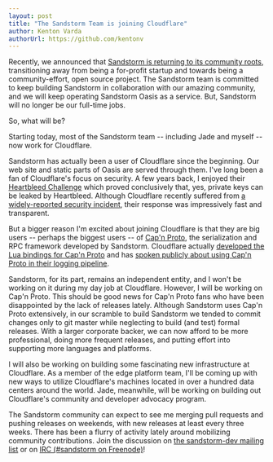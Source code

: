 ```yaml
---
layout: post
title: "The Sandstorm Team is joining Cloudflare"
author: Kenton Varda
authorUrl: https://github.com/kentonv
---
```


Recently, we announced that [Sandstorm is returning to its community roots](/news/2017-02-06-sandstorm-returning-to-community-roots), transitioning away from being a for-profit startup and towards being a community-effort, open source project. The Sandstorm team is committed to keep building Sandstorm in collaboration with our amazing community, and we will keep operating Sandstorm Oasis as a service. But, Sandstorm will no longer be our full-time jobs.

So, what will be?

Starting today, most of the Sandstorm team -- including Jade and myself -- now work for Cloudflare.

Sandstorm has actually been a user of Cloudflare since the beginning. Our web site and static parts of Oasis are served through them. I've long been a fan of Cloudflare's focus on security. A few years back, I enjoyed their [Heartbleed Challenge](https://blog.cloudflare.com/answering-the-critical-question-can-you-get-private-ssl-keys-using-heartbleed/) which proved conclusively that, yes, private keys can be leaked by Heartbleed. Although Cloudflare recently suffered from [a widely-reported security incident](https://blog.cloudflare.com/incident-report-on-memory-leak-caused-by-cloudflare-parser-bug/), their response was impressively fast and transparent.

But a bigger reason I'm excited about joining Cloudflare is that they are big users -- perhaps the biggest users -- of [Cap'n Proto](https://capnproto.org), the serialization and RPC framework developed by Sandstorm. Cloudflare actually [developed the Lua bindings for Cap'n Proto](https://blog.cloudflare.com/introducing-lua-capnproto-better-serialization-in-lua/) and has [spoken publicly about using Cap'n Proto in their logging pipeline](http://www.thedotpost.com/2015/06/john-graham-cumming-i-got-10-trillion-problems-but-logging-aint-one).

Sandstorm, for its part, remains an independent entity, and I won't be working on it during my day job at Cloudflare. However, I will be working on Cap'n Proto. This should be good news for Cap'n Proto fans who have been disappointed by the lack of releases lately. Although Sandstorm uses Cap'n Proto extensively, in our scramble to build Sandstorm we tended to commit changes only to git master while neglecting to build (and test) formal releases. With a larger corporate backer, we can now afford to be more professional, doing more frequent releases, and putting effort into supporting more languages and platforms.

I will also be working on building some fascinating new infrastructure at Cloudflare. As a member of the edge platform team, I'll be coming up with new ways to utilize Cloudflare's machines located in over a hundred data centers around the world. Jade, meanwhile, will be working on building out Cloudflare's community and developer advocacy program.

The Sandstorm community can expect to see me merging pull requests and pushing releases on weekends, with new releases at least every three weeks. There has been a flurry of activity lately around mobilizing community contributions. Join the discussion on [the sandstorm-dev mailing list](https://groups.google.com/forum/#!forum/sandstorm-dev) or on [IRC (#sandstorm on Freenode)](https://kiwiirc.com/client/irc.freenode.net/?channel=#sandstorm)!
